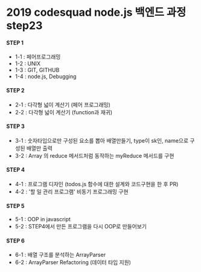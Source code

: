 # 2019 codesquad node.js 백엔드 과정 step23

#### STEP 1
- 1-1 : 페어프로그래밍
- 1-2 : UNIX
- 1-3 : GIT, GITHUB
- 1-4 : node.js, Debugging

#### STEP 2
- 2-1 : 다각형 넓이 계산기 (페어 프로그래밍)
- 2-2 : 다각형 넓이 계산기 (function과 재귀)

#### STEP 3
- 3-1 : 숫자타입으로만 구성된 요소를 뽑아 배열만들기, type이 sk인, name으로 구성된 배열만 출력
- 3-2 : Array 의 reduce 메서드처럼 동작하는 myReduce 메서드를 구현

#### STEP 4
- 4-1 : 프로그램 디자인 (todos.js 함수에 대한 설계와 코드구현을 한 후 PR)
- 4-2 : '할 일 관리 프로그램' 비동기 프로그래밍 구현

#### STEP 5
- 5-1 : OOP in javascript
- 5-2 : STEP4에서 만든 프로그램을 다시 OOP로 만들어보기

#### STEP 6
- 6-1 : 배열 구조를 분석하는 ArrayParser 
- 6-2 : ArrayParser Refactoring (데이터 타입 지원)
